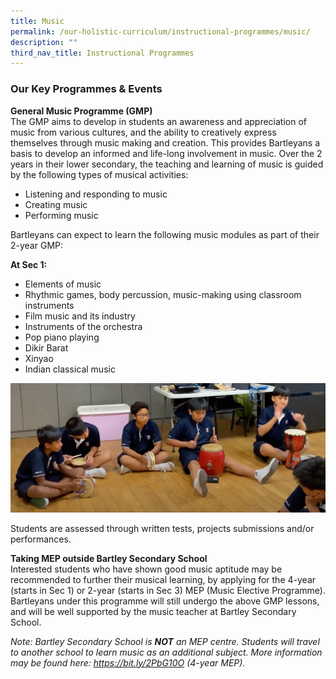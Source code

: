 ```yaml
---
title: Music
permalink: /our-holistic-curriculum/instructional-programmes/music/
description: ""
third_nav_title: Instructional Programmes
---
```

### Our Key Programmes & Events

**General Music Programme (GMP)** <br> 
The GMP aims to develop in students an awareness and appreciation of music from various cultures, and the ability to creatively express themselves through music making and creation. This provides Bartleyans a basis to develop an informed and life-long involvement in music. Over the 2 years in their lower secondary, the teaching and learning of music is guided by the following types of musical activities:

* Listening and responding to music
* Creating music
* Performing music

Bartleyans can expect to learn the following music modules as part of their 2-year GMP:

**At Sec 1:**
* Elements of music
* Rhythmic games, body percussion, music-making using classroom instruments
* Film music and its industry
* Instruments of the orchestra
* Pop piano playing
* Dikir Barat
* Xinyao
* Indian classical music

![](/images/image1.png)

Students are assessed through written tests, projects submissions and/or performances.

**Taking MEP outside Bartley Secondary School** <br>
Interested students who have shown good music aptitude may be recommended to further their musical learning, by applying for the 4-year (starts in Sec 1) or 2-year (starts in Sec 3) MEP (Music Elective Programme). Bartleyans under this programme will still undergo the above GMP lessons, and will be well supported by the music teacher at Bartley Secondary School.

*Note: Bartley Secondary School is **NOT** an MEP centre. Students will travel to another school to learn music as an additional subject. More information may be found here: https://bit.ly/2PbG10O (4-year MEP).*